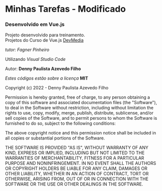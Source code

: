 # Minhas Tarefas - Modificado

### Desenvolvido em Vue.js

Projeto desenvolvido para treinamento.  
Projetos do Curso de Vue.js [DevMedia](https://www.devmedia.com.br/view/viewaula.php?idcomp=38886)

_tutor: Fagner Pinheiro_

Utilizando _Visual Studio Code_

Autor: **Denny Paulista Azevedo Filho**

_Estes códigos estão sobre a licença_ **MIT**

Copyright (c) 2022 - Denny Paulista Azevedo Filho

Permission is hereby granted, free of charge, to any person obtaining a copy
of this software and associated documentation files (the "Software"), to deal
in the Software without restriction, including without limitation the rights
to use, copy, modify, merge, publish, distribute, sublicense, and/or sell
copies of the Software, and to permit persons to whom the Software is
furnished to do so, subject to the following conditions:

The above copyright notice and this permission notice shall be included in all
copies or substantial portions of the Software.

THE SOFTWARE IS PROVIDED "AS IS", WITHOUT WARRANTY OF ANY KIND, EXPRESS OR
IMPLIED, INCLUDING BUT NOT LIMITED TO THE WARRANTIES OF MERCHANTABILITY,
FITNESS FOR A PARTICULAR PURPOSE AND NONINFRINGEMENT. IN NO EVENT SHALL THE
AUTHORS OR COPYRIGHT HOLDERS BE LIABLE FOR ANY CLAIM, DAMAGES OR OTHER
LIABILITY, WHETHER IN AN ACTION OF CONTRACT, TORT OR OTHERWISE, ARISING FROM,
OUT OF OR IN CONNECTION WITH THE SOFTWARE OR THE USE OR OTHER DEALINGS IN THE
SOFTWARE.
